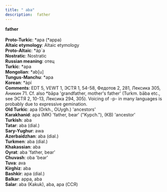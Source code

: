 ```yaml
---
title: " aba"
description:  father
---
```

<p data-pagefind-weight="0.5">
<strong> father</strong><br><br>
<strong>Proto-Turkic</strong>:  *apa (*appa)<br>
<strong>Altaic etymology</strong>:  Altaic etymology<br>
<strong> Proto-Altaic</strong>:  *áp`a<br>
<strong>Nostratic</strong>:  Nostratic<br>
<strong>Russian meaning</strong>:  отец<br>
<strong>Turkic</strong>:  *apa<br>
<strong>Mongolian</strong>:  *ab[u]<br>
<strong>Tungus-Manchu</strong>:  *apa<br>
<strong>Korean</strong>:  *àpí<br>
<strong>Comments</strong>:  EDT 5, VEWT 1, ЭСТЯ 1, 54-58, Федотов 2, 281, Лексика 305, Аникин 71. Сf. also *bāpa 'grandfather, mother's father' (Turkm. bāba etc., see ЭСТЯ 2, 10-13, Лексика 294, 305). Voicing of -p- in many languages is probably due to expressive gemination.<br>
<strong>Old Turkic</strong>:  apa (Orkh., OUygh.) 'ancestors'<br>
<strong>Karakhanid</strong>:  apa (MK) 'father, bear' ("Kypch."), (KB) 'ancestor'<br>
<strong>Turkish</strong>:  aba<br>
<strong>Tatar</strong>:  aba (dial.)<br>
<strong>Sary-Yughur</strong>:  awa<br>
<strong>Azerbaidzhan</strong>:  aba (dial.)<br>
<strong>Turkmen</strong>:  aba (dial.)<br>
<strong>Khakassian</strong>:  aba<br>
<strong>Oyrat</strong>:  aba 'father, bear'<br>
<strong>Chuvash</strong>:  oba 'bear'<br>
<strong>Tuva</strong>:  ava<br>
<strong>Kirghiz</strong>:  aba<br>
<strong>Bashkir</strong>:  apa (dial.)<br>
<strong>Balkar</strong>:  appa, aba<br>
<strong>Salar</strong>:  aba (Kakuk), aba, apa (ССЯ)<br>

</p>
